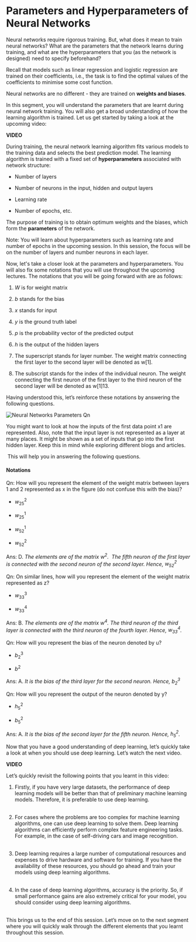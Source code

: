 # Parameters and Hyperparameters of Neural Networks

Neural networks require rigorous training. But, what does it mean to train neural networks? What are the parameters that the network learns during training, and what are the hyperparameters that you (as the network is designed) need to specify beforehand?

Recall that models such as linear regression and logistic regression are trained on their coefficients, i.e., the task is to find the optimal values of the coefficients to minimise some cost function.

Neural networks are no different - they are trained on **weights and biases**.

In this segment, you will understand the parameters that are learnt during neural network training. You will also get a broad understanding of how the learning algorithm is trained. Let us get started by taking a look at the upcoming video:

**VIDEO**

During training, the neural network learning algorithm fits various models to the training data and selects the best prediction model. The learning algorithm is trained with a fixed set of **hyperparameters** associated with network structure:

-   Number of layers
    
-   Number of neurons in the input, hidden and output layers
    
-   Learning rate
    
-   Number of epochs, etc.
    

The purpose of training is to obtain optimum weights and the biases, which form the **parameters** of the network.

Note: You will learn about hyperparameters such as learning rate and number of epochs in the upcoming session. In this session, the focus will be on the number of layers and number neurons in each layer.

Now, let's take a closer look at the parameters and hyperparameters. You will also fix some notations that you will use throughout the upcoming lectures. The notations that you will be going forward with are as follows:

1.  _W_ is for weight matrix
    
2.  _b_ stands for the bias
    
3.  _x_ stands for input
    
4.  _y_ is the ground truth label
    
5.  _p_ is the probability vector of the predicted output
    
6.  _h_ is the output of the hidden layers
    
7.  The superscript stands for layer number. The weight matrix connecting the first layer to the second layer will be denoted as w[1].
    
8.  The subscript stands for the index of the individual neuron. The weight connecting the first neuron of the first layer to the third neuron of the second layer will be denoted as w[1]13.
    

Having understood this, let’s reinforce these notations by answering the following questions.

![Neural Networks Parameters Qn](https://i.ibb.co/Rz1wmhB/Neural-Networks-Parameters-Qn.png)

You might want to look at how the inputs of the first data point x1 are represented. Also, note that the input layer is not represented as a layer at many places. It might be shown as a set of inputs that go into the first hidden layer. Keep this in mind while exploring different blogs and articles. 

 This will help you in answering the following questions.

#### Notations

Qn: How will you represent the element of the weight matrix between layers 1 and 2 represented as x in the figure (do not confuse this with the bias)?

- $w^2_{25}$

- $w^1_{25}$

- $w^1_{52}$

- $w^2_{52}$

Ans: D. *The elements are of the matrix $w^2$.  The fifth neuron of the first layer is connected with the second neuron of the second layer. Hence, $w^2_{52}$*

Qn: On similar lines, how will you represent the element of the weight matrix represented as z?

- $w^3_{33}$

- $w^4_{33}$

Ans: B. *The elements are of the matrix $w^4$. The third neuron of the third layer is connected with the third neuron of the fourth layer. Hence, $w^4_{33}$.*

Qn: How will you represent the bias of the neuron denoted by u?

- $b^3_2$

- $b^2$

Ans: A. *It is the bias of the third layer for the second neuron. Hence, $b^3_2$*

Qn: How will you represent the output of the neuron denoted by y?

- $h^2_5$

- $b^2_5$

Ans: A. *It is the bias of the second layer for the fifth neuron. Hence, $h^2_5$.*

Now that you have a good understanding of deep learning, let’s quickly take a look at when you should use deep learning. Let’s watch the next video.

**VIDEO**

Let’s quickly revisit the following points that you learnt in this video:

1.  Firstly, if you have very large datasets, the performance of deep learning models will be better than that of preliminary machine learning models. Therefore, it is preferable to use deep learning.  
     
    
2.  For cases where the problems are too complex for machine learning algorithms, one can use deep learning to solve them. Deep learning algorithms can efficiently perform complex feature engineering tasks. For example, in the case of self-driving cars and image recognition.  
     
    
3.  Deep learning requires a large number of computational resources and expenses to drive hardware and software for training. If you have the availability of these resources, you should go ahead and train your models using deep learning algorithms.  
     
    
4.  In the case of deep learning algorithms, accuracy is the priority. So, if small performance gains are also extremely critical for your model, you should consider using deep learning algorithms.  
     
    

This brings us to the end of this session. Let’s move on to the next segment where you will quickly walk through the different elements that you learnt throughout this session.